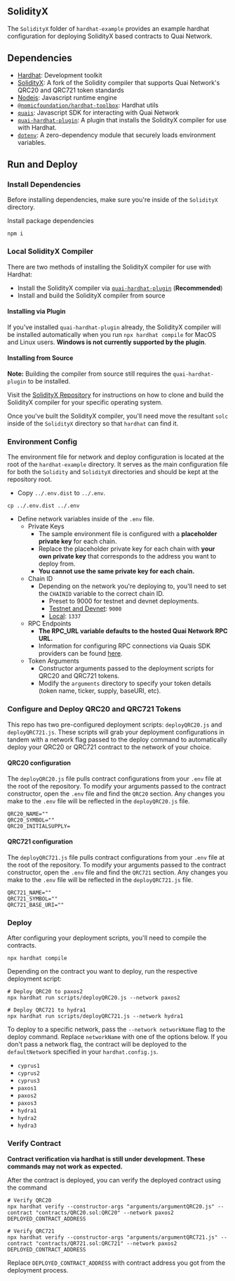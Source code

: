 ## SolidityX

The `SolidityX` folder of `hardhat-example` provides an example hardhat configuration for deploying SolidityX based contracts to Quai Network.

## Dependencies

- [Hardhat](https://www.npmjs.com/package/hardhat): Development toolkit
- [SolidityX](https://github.com/dominant-strategies/SolidityX): A fork of the Solidity compiler that supports Quai Network's QRC20 and QRC721 token standards
- [Nodejs](https://nodejs.org/en/): Javascript runtime engine
- [`@nomicfoundation/hardhat-toolbox`](https://www.npmjs.com/package/@nomicfoundation/hardhat-toolbox): Hardhat utils
- [`quais`](https://www.npmjs.com/package/quais): Javascript SDK for interacting with Quai Network
- [`quai-hardhat-plugin`](https://www.npmjs.com/package/quai-hardhat-plugin): A plugin that installs the SolidityX compiler for use with Hardhat.
- [`dotenv`](https://www.npmjs.com/package/dotenv): A zero-dependency module that securely loads environment variables.

## Run and Deploy

### Install Dependencies

Before installing dependencies, make sure you're inside of the `SolidityX` directory.

Install package dependencies

```shell
npm i
```

### Local SolidityX Compiler

There are two methods of installing the SolidityX compiler for use with Hardhat:

- Install the SolidityX compiler via [`quai-hardhat-plugin`](https://www.npmjs.com/package/quai-hardhat-plugin) (**Recommended**)
- Install and build the SolidityX compiler from source

#### Installing via Plugin

If you've installed `quai-hardhat-plugin` already, the SolidityX compiler will be installed automatically when you run `npx hardhat compile` for MacOS and Linux users. **Windows is not currently supported by the plugin**.

#### Installing from Source

**Note:** Building the compiler from source still requires the `quai-hardhat-plugin` to be installed.

Visit the [SolidityX Repository](https://github.com/dominant-strategies/SolidityX) for instructions on how to clone and build the SolidityX compiler for your specific operating system.

Once you've built the SolidityX compiler, you'll need move the resultant `solc` inside of the `SolidityX` directory so that `hardhat` can find it.

### Environment Config

The environment file for network and deploy configuration is located at the root of the `hardhat-example` directory. It serves as the main configuration file for both the `Solidity` and `SolidityX` directories and should be kept at the repository root.

- Copy `../.env.dist` to `../.env`.

```shell
cp ../.env.dist ../.env
```

- Define network variables inside of the `.env` file.
  - Private Keys
    - The sample environment file is configured with a **placeholder private key** for each chain.
    - Replace the placeholder private key for each chain with **your own private key** that corresponds to the address you want to deploy from.
    - **You cannot use the same private key for each chain.**
  - Chain ID
    - Depending on the network you're deploying to, you'll need to set the `CHAINID` variable to the correct chain ID.
      - Preset to 9000 for testnet and devnet deployments.
      - <u>Testnet and Devnet</u>: `9000`
      - <u>Local</u>: `1337`
  - RPC Endpoints
    - **The RPC_URL variable defaults to the hosted Quai Network RPC URL.**
    - Information for configuring RPC connections via Quais SDK providers can be found [here](https://docs.qu.ai/sdk/static/provider#remote-node-provider).
  - Token Arguments
    - Constructor arguments passed to the deployment scripts for QRC20 and QRC721 tokens.
    - Modify the `arguments` directory to specify your token details (token name, ticker, supply, baseURI, etc).

### Configure and Deploy QRC20 and QRC721 Tokens

This repo has two pre-configured deployment scripts: `deployQRC20.js` and `deployQRC721.js`. These scripts will grab your deployment configurations in tandem with a network flag passed to the deploy command to automatically deploy your QRC20 or QRC721 contract to the network of your choice.

#### QRC20 configuration

The `deployQRC20.js` file pulls contract configurations from your `.env` file at the root of the repository. To modify your arguments passed to the contract constructor, open the `.env` file and find the `QRC20` section. Any changes you make to the `.env` file will be reflected in the `deployQRC20.js` file.

```env
QRC20_NAME=""
QRC20_SYMBOL=""
QRC20_INITIALSUPPLY=
```

#### QRC721 configuration

The `deployQRC721.js` file pulls contract configurations from your `.env` file at the root of the repository. To modify your arguments passed to the contract constructor, open the `.env` file and find the `QRC721` section. Any changes you make to the `.env` file will be reflected in the `deployQRC721.js` file.

```env
QRC721_NAME=""
QRC721_SYMBOL=""
QRC721_BASE_URI=""
```

### Deploy

After configuring your deployment scripts, you'll need to compile the contracts.

```shell
npx hardhat compile
```

Depending on the contract you want to deploy, run the respective deployment script:

```shell
# Deploy QRC20 to paxos2
npx hardhat run scripts/deployQRC20.js --network paxos2

# Deploy QRC721 to hydra1
npx hardhat run scripts/deployQRC721.js --network hydra1
```

To deploy to a specific network, pass the `--network networkName` flag to the deploy command. Replace `networkName` with one of the options below. If you don't pass a network flag, the contract will be deployed to the `defaultNetwork` specified in your `hardhat.config.js`.

- `cyprus1`
- `cyprus2`
- `cyprus3`
- `paxos1`
- `paxos2`
- `paxos3`
- `hydra1`
- `hydra2`
- `hydra3`

### Verify Contract

**Contract verification via hardhat is still under development. These commands may not work as expected.**

After the contract is deployed, you can verify the deployed contract using the command

```shell
# Verify QRC20
npx hardhat verify --constructor-args "arguments/argumentQRC20.js" --contract "contracts/QRC20.sol:QRC20" --network paxos2 DEPLOYED_CONTRACT_ADDRESS

# Verify QRC721
npx hardhat verify --constructor-args "arguments/argumentQRC721.js" --contract "contracts/QR721.sol:QRC721" --network paxos2 DEPLOYED_CONTRACT_ADDRESS
```

Replace `DEPLOYED_CONTRACT_ADDRESS` with contract address you got from the deployment process.
